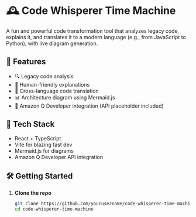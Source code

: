 # 🕰️ Code Whisperer Time Machine

A fun and powerful code transformation tool that analyzes legacy code, explains it, and translates it to a modern language (e.g., from JavaScript to Python), with live diagram generation.

## 🚀 Features

- 🔍 Legacy code analysis
- 📖 Human-friendly explanations
- 🔁 Cross-language code translation
- 📊 Architecture diagram using Mermaid.js
- 🤖 Amazon Q Developer integration (API placeholder included)

## 🧰 Tech Stack

- React + TypeScript
- Vite for blazing fast dev
- Mermaid.js for diagrams
- Amazon Q Developer API integration

## 🛠️ Getting Started

1. **Clone the repo**
   ```bash
   git clone https://github.com/yourusername/code-whisperer-time-machine.git
   cd code-whisperer-time-machine

